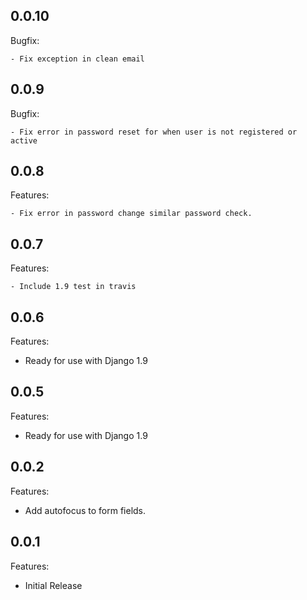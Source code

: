 
## 0.0.10

Bugfix:

    - Fix exception in clean email

## 0.0.9

Bugfix:

    - Fix error in password reset for when user is not registered or active

## 0.0.8

Features:

    - Fix error in password change similar password check.

## 0.0.7

Features:

    - Include 1.9 test in travis

## 0.0.6

Features:

  - Ready for use with Django 1.9

## 0.0.5

Features:

  - Ready for use with Django 1.9

## 0.0.2

Features:

  - Add autofocus to form fields.

## 0.0.1

Features:

  - Initial Release
